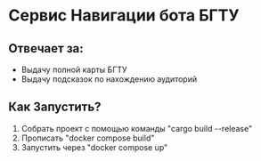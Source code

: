 # Сервис Навигации бота БГТУ
## Отвечает за:
- Выдачу полной карты БГТУ
- Выдачу подсказок по нахождению аудиторий

## Как Запустить?
1) Собрать проект с помощью команды "cargo build --release"
1) Прописать "docker compose build"
2) Запустить через "docker compose up"
